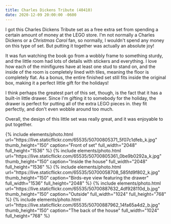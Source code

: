 ```yaml
---
title: Charles Dickens Tribute (40410)
date: 2020-12-09 20:00:00 -0600
---
```


I got this Charles Dickens Tribute set as a free extra set from spending a certain amount of money at the LEGO store. I'm not normally a Charles Dickens or a _Christmas Carol_ fan, so normally, I wouldn't spend any money on this type of set. But putting it together was actually an absolute joy!

It was fun watching the book go from a wobbly frame to something sturdy, and the little room had lots of details with stickers and everything. I love how each of the minifigures have at least one stud to stand on, and the inside of the room is completely lined with tiles, meaning the floor is completely flat. As a bonus, the entire finished set still fits inside the original box, making it a perfect little gift for the holidays!

I think perhaps the greatest part of this set, though, is the fact that it has a built-in little drawer. Since I'm gifting it to somebody for the holiday, the drawer is perfect for putting all of the extra LEGO pieces in. they fit perfectly, and don't even wobble around too much.

Overall, the design of this little set was really great, and it was enjoyable to put together.

<div class="text-center photoswipe-gallery">
  {% include elements/photo.html
      url="https://live.staticflickr.com/65535/50700805371_5f07c1dfeb_k.jpg"
      thumb_height="150" caption="Front of set"
      full_width="2048" full_height="1536"
  %}
  {% include elements/photo.html
      url="https://live.staticflickr.com/65535/50700805361_0be9b0292a_k.jpg"
      thumb_height="150" caption="Inside the house"
      full_width="2048" full_height="1536"
  %}
  {% include elements/photo.html
      url="https://live.staticflickr.com/65535/50700058708_585fd9f802_k.jpg"
      thumb_height="150" caption="Birds-eye view featuring the drawer"
      full_width="1536" full_height="2048"
  %}
  {% include elements/photo.html
      url="https://live.staticflickr.com/65535/50700887632_4df928110d_b.jpg"
      thumb_height="150" caption="Outside"
      full_width="1024" full_height="768"
  %}
  {% include elements/photo.html
      url="https://live.staticflickr.com/65535/50700887962_14fa65a4d2_b.jpg"
      thumb_height="150" caption="The back of the house"
      full_width="1024" full_height="768"
  %}
</div>
